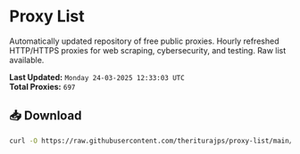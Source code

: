 # Proxy List

Automatically updated repository of free public proxies. Hourly refreshed HTTP/HTTPS proxies for web scraping, cybersecurity, and testing. Raw list available.

**Last Updated:** `Monday 24-03-2025 12:33:03 UTC`  
**Total Proxies:** `697`

## 📥 Download
```bash
curl -O https://raw.githubusercontent.com/theriturajps/proxy-list/main/proxies.txt
